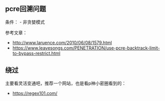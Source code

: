 ## pcre回溯问题

条件：
	- 非贪婪模式

参考文章：
- http://www.laruence.com/2010/06/08/1579.html
- https://www.leavesongs.com/PENETRATION/use-pcre-backtrack-limit-to-bypass-restrict.html

## 绕过
主要看灵活变通吧，推荐一个网站，也是看p神小密圈看到的：
- https://regex101.com/